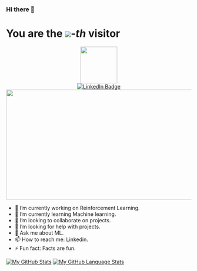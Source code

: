 ### Hi there 👋

# You are the [![](https://count.getloli.com/get/@:smcri)](https://count.getloli.com/)-*th* visitor

<div id="header" align="center">
  <img src="https://media.giphy.com/media/M9gbBd9nbDrOTu1Mqx/giphy.gif" width="100"/>
</div>

<div id="badges" align="center">
  <a href="https://www.linkedin.com/in/aadharsh-roshan-b94968194/">
    <img src="https://img.shields.io/badge/LinkedIn-blue?style=for-the-badge&logo=linkedin&logoColor=white" alt="LinkedIn Badge"/>
  </a>
</div>

<div align="center">
  <img src="https://media.giphy.com/media/dWesBcTLavkZuG35MI/giphy.gif" width="600" height="300"/>
</div>

- 🔭 I’m currently working on Reinforcement Learning.
- 🌱 I’m currently learning Machine learning.
- 👯 I’m looking to collaborate on projects.
- 🤔 I’m looking for help with projects.
- 💬 Ask me about ML.
- 📫 How to reach me: Linkedin.
- ⚡ Fun fact: Facts are fun.

[![My GitHub Stats](https://github-readme-stats.vercel.app/api/?username=smcri&count_private=true&theme=tokyonight&showicons=true)]()
[![My GitHub Language Stats](https://github-readme-stats.vercel.app/api/top-langs/?username=smcri&langs_count=5&theme=tokyonight)]()
